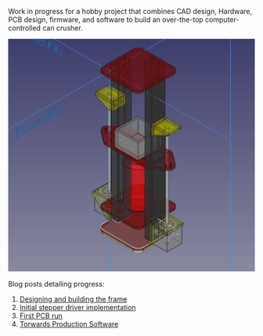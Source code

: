 Work in progress for a hobby project that combines CAD design,
Hardware, PCB design, firmware, and software to build an over-the-top
computer-controlled can crusher.

![Cad render](./can-crusher-cad.png)

Blog posts detailing progress:

1. [Designing and building the frame](https://www.grant-olson.net/news/2022/10/03/can-crusher-1.html)
2. [Initial stepper driver implementation](https://www.grant-olson.net/news/2022/10/09/can-crusher-2.html)
3. [First PCB run](https://www.grant-olson.net/news/2022/10/18/can-crusher-3.html)
4. [Torwards Production Software](https://www.grant-olson.net/news/2022/10/31/can-crusher-4.html)